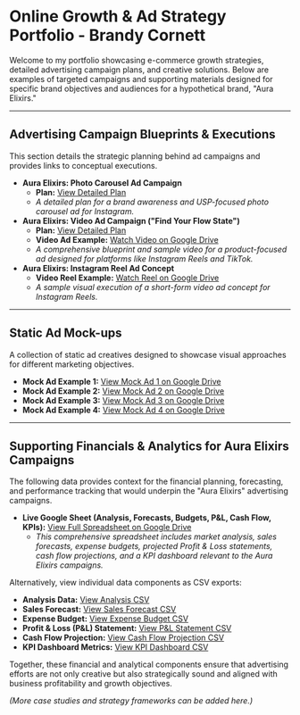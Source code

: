 # Online Growth & Ad Strategy Portfolio - Brandy Cornett

Welcome to my portfolio showcasing e-commerce growth strategies, detailed advertising campaign plans, and creative solutions. Below are examples of targeted campaigns and supporting materials designed for specific brand objectives and audiences for a hypothetical brand, "Aura Elixirs."

---

## Advertising Campaign Blueprints & Executions

This section details the strategic planning behind ad campaigns and provides links to conceptual executions.

* **Aura Elixirs: Photo Carousel Ad Campaign**
    * **Plan:** [View Detailed Plan](./Aura-Elixirs-Photo-Carousel-Ad.md)
    * *A detailed plan for a brand awareness and USP-focused photo carousel ad for Instagram.*
* **Aura Elixirs: Video Ad Campaign ("Find Your Flow State")**
    * **Plan:** [View Detailed Plan](./Aura-Elixirs-Video-Ad.md)
    * **Video Ad Example:** [Watch Video on Google Drive](https://drive.google.com/file/d/1-1K9RGFw7jUINkIEgCKiLNo3GP5HLN6U/view?usp=drive_link)
    * *A comprehensive blueprint and sample video for a product-focused ad designed for platforms like Instagram Reels and TikTok.*
* **Aura Elixirs: Instagram Reel Ad Concept**
    * **Video Reel Example:** [Watch Reel on Google Drive](https://drive.google.com/file/d/1-1K9RGFw7jUINkIEgCKiLNo3GP5HLN6U/view?usp=sharing)
    * *A sample visual execution of a short-form video ad concept for Instagram Reels.*

---

## Static Ad Mock-ups

A collection of static ad creatives designed to showcase visual approaches for different marketing objectives.

* **Mock Ad Example 1:** [View Mock Ad 1 on Google Drive](https://drive.google.com/file/d/1-vtjykOxavgSH7s4l_ceNEwnQBYXfDvA/view?usp=drive_link)
* **Mock Ad Example 2:** [View Mock Ad 2 on Google Drive](https://drive.google.com/file/d/10G3jl2rnSo6EP0a4ShGwNBdE1xSiBK8y/view?usp=drive_link)
* **Mock Ad Example 3:** [View Mock Ad 3 on Google Drive](https://drive.google.com/file/d/10CZRq-RYKRcnhHKC1LuyM7T8RBuk8FLq/view?usp=drive_link)
* **Mock Ad Example 4:** [View Mock Ad 4 on Google Drive](https://drive.google.com/file/d/106dJYyrqVZxxChD8YwD2KAJs5t710A6h/view?usp=drive_link)

---

## Supporting Financials & Analytics for Aura Elixirs Campaigns

The following data provides context for the financial planning, forecasting, and performance tracking that would underpin the "Aura Elixirs" advertising campaigns.

* **Live Google Sheet (Analysis, Forecasts, Budgets, P&L, Cash Flow, KPIs):** [View Full Spreadsheet on Google Drive](https://docs.google.com/spreadsheets/d/1aQovV6U5lPfw7v_mUeOR2OMquw6sb1LEu8K3nIR4KgU/edit?usp=drive_link)
    * *This comprehensive spreadsheet includes market analysis, sales forecasts, expense budgets, projected Profit & Loss statements, cash flow projections, and a KPI dashboard relevant to the Aura Elixirs campaigns.*

Alternatively, view individual data components as CSV exports:
* **Analysis Data:** [View Analysis CSV](./Aura%20-%20Analysis.csv)
* **Sales Forecast:** [View Sales Forecast CSV](./Aura%20-%20Sales%20Forecast.csv)
* **Expense Budget:** [View Expense Budget CSV](./Aura%20-%20Exspense%20Budget.csv)
* **Profit & Loss (P&L) Statement:** [View P&L Statement CSV](./Aura%20-%20Profit%20&%20Loss%20(P&L)%20Statement.csv)
* **Cash Flow Projection:** [View Cash Flow Projection CSV](./Aura%20-%20Cash%20Flow%20Projection.csv)
* **KPI Dashboard Metrics:** [View KPI Dashboard CSV](./Aura%20-%20KPI%20Dashboard.csv)

Together, these financial and analytical components ensure that advertising efforts are not only creative but also strategically sound and aligned with business profitability and growth objectives.

*(More case studies and strategy frameworks can be added here.)*
